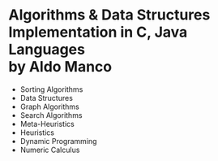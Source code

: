 # Algorithms & Data Structures</br>Implementation in C, Java Languages</br>by Aldo Manco
- Sorting Algorithms
- Data Structures
- Graph Algorithms
- Search Algorithms
- Meta-Heuristics
- Heuristics
- Dynamic Programming
- Numeric Calculus
